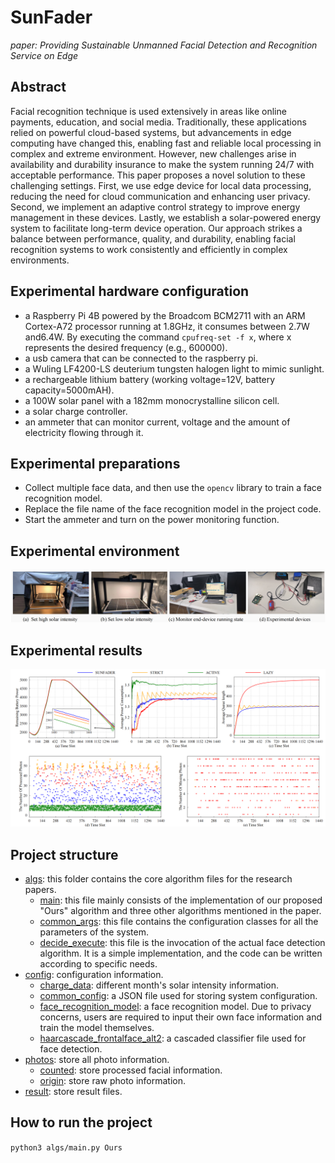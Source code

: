 # SunFader

*paper: Providing Sustainable Unmanned Facial Detection and Recognition Service on Edge*

## Abstract
Facial recognition technique is used extensively in areas like online payments, education, and social media. Traditionally, these applications relied on powerful cloud-based systems, but advancements in edge computing have changed this, enabling fast and reliable local processing in complex and extreme environment. However, new challenges arise in availability and durability insurance to make the system running 24/7 with acceptable performance. This paper proposes a novel solution to these challenging settings. First, we use edge device for local data processing, reducing the need for cloud communication and enhancing user privacy. Second, we implement an adaptive control strategy to improve energy management in these devices. Lastly, we establish a solar-powered energy system to facilitate long-term device operation. Our approach strikes a balance between performance, quality, and durability, enabling facial recognition systems to work consistently and efficiently in complex environments.

## Experimental hardware configuration
- a Raspberry Pi 4B powered by the Broadcom BCM2711 with an ARM Cortex-A72 processor running at 1.8GHz, it consumes between 2.7W and6.4W. By executing the command `cpufreq-set -f x`, where x represents the desired frequency (e.g., 600000).
- a usb camera that can be connected to the raspberry pi.
- a Wuling LF4200-LS deuterium tungsten halogen light to mimic sunlight.
- a rechargeable lithium battery (working voltage=12V, battery capacity=5000mAH).
- a 100W solar panel with a 182mm monocrystalline silicon cell.
- a solar charge controller.
- an ammeter that can monitor current, voltage and the amount of electricity flowing through it.

## Experimental preparations
- Collect multiple face data, and then use the `opencv` library to train a face recognition model.
- Replace the file name of the face recognition model in the project code.
- Start the ammeter and turn on the power monitoring function.

## Experimental environment
![Experimental environment](/fig/device.PNG)


## Experimental results
![Real experiment result](/fig/real_experiment_result.png)


## Project structure
- [algs](algs): this folder contains the core algorithm files for the research papers.
  - [main](algs/main.py): this file mainly consists of the implementation of our proposed "Ours" algorithm and three other algorithms mentioned in the paper.
  - [common_args](algs/common_args.py): this file contains the configuration classes for all the parameters of the system.
  - [decide_execute](algs/decide_execute.py): this file is the invocation of the actual face detection algorithm. It is a simple implementation, and the code can be written according to specific needs.
- [config](config): configuration information.
  - [charge_data](config/charge_data): different month's solar intensity information.
  - [common_config](config/common_config.json): a JSON file used for storing system configuration.
  - [face_recognition_model](config/face_recognition_model.yml): a face recognition model. Due to privacy concerns, users are required to input their own face information and train the model themselves.
  - [haarcascade_frontalface_alt2](config/haarcascade_frontalface_alt2.xml): a cascaded classifier file used for face detection.
- [photos](photos): store all photo information.
  - [counted](photos/counted): store processed facial information.
  - [origin](photos/origin): store raw photo information.
- [result](result): store result files.

## How to run the project
`python3 algs/main.py Ours`


